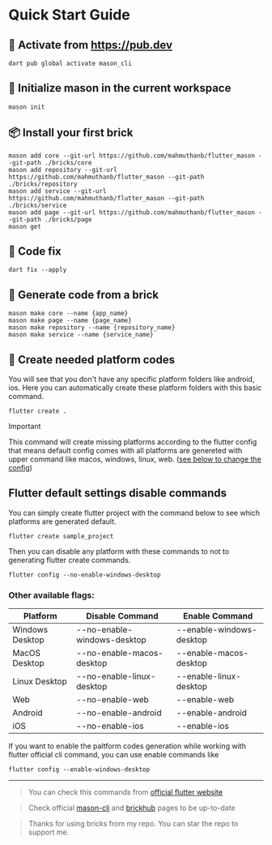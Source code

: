 # Quick Start Guide

## 🎯 Activate from https://pub.dev
```
dart pub global activate mason_cli
```

## 📁 Initialize mason in the current workspace
```
mason init
```

## 📦 Install your first brick
```
mason add core --git-url https://github.com/mahmuthanb/flutter_mason --git-path ./bricks/core
mason add repository --git-url https://github.com/mahmuthanb/flutter_mason --git-path ./bricks/repository
mason add service --git-url https://github.com/mahmuthanb/flutter_mason --git-path ./bricks/service
mason add page --git-url https://github.com/mahmuthanb/flutter_mason --git-path ./bricks/page
mason get
```

## 📝 Code fix
```
dart fix --apply
```

## 🚧 Generate code from a brick
```
mason make core --name {app_name}
mason make page --name {page_name}
mason make repository --name {repository_name}
mason make service --name {service_name}
```

## 📱 Create needed platform codes 
You will see that you don't have any specific platform folders like android, ios.
Here you can automatically create these platform folders with this basic command.

``` 
flutter create .
```

> [!IMPORTANT]  
> This command will create missing platforms according to the flutter config that means default config comes with all platforms are genereted with upper command like macos, windows, linux, web. ([see below to change the config](#flutter-default-settings-disable-commands)) 

## Flutter default settings disable commands
You can simply create flutter project with the command below to see which platforms are generated default. 
```
flutter create sample_project
```
Then you can disable any platform with these commands to not to generating flutter create commands.

```
flutter config --no-enable-windows-desktop
```

### Other available flags: 

| Platform | Disable Command | Enable Command
| ----------- | ----------- | ----------- | 
| Windows Desktop   | --no-enable-windows-desktop   | --enable-windows-desktop
| MacOS Desktop     | --no-enable-macos-desktop     | --enable-macos-desktop
| Linux Desktop     | --no-enable-linux-desktop     | --enable-linux-desktop
| Web               | --no-enable-web               | --enable-web
| Android           | --no-enable-android           | --enable-android
| iOS               | --no-enable-ios               | --enable-ios
 
If you want to enable the paltform codes generation while working with flutter official cli command, you can use enable commands like 
```
flutter config --enable-windows-desktop
```

---

> You can check this commands from [official flutter website](https://docs.flutter.dev/platform-integration/desktop#create-a-new-project)


> Check official [mason-cli](https://docs.bymason.com/) and [brickhub](https://docs.brickhub.dev/) pages to be up-to-date

> Thanks for using bricks from my repo. You can star the repo to support me.